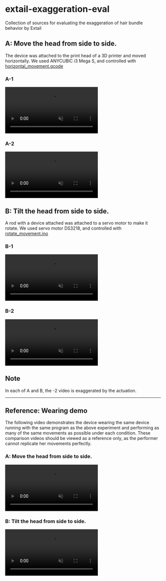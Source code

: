 # extail-exaggeration-eval
 Collection of sources for evaluating the exaggeration of hair bundle behavior by Extail

## A: Move the head from side to side.
The device was attached to the print head of a 3D printer and moved horizontally.
We used ANYCUBIC i3 Mega S, and controlled with [horizontal_movement.gcode](https://github.com/mt-sumikko/extail-exaggeration-eval/blob/master/horizontal_movement.gcode)

### A-1
<div><video controls src="https://github.com/mt-sumikko/extail-exaggeration-eval/assets/43632737/341cd561-b57d-4c17-95a2-ca6c37fabe3b" muted="true"></video></div>

### A-2
<div><video controls src="https://github.com/mt-sumikko/extail-exaggeration-eval/assets/43632737/19f7e3aa-a618-483a-bb0e-221f889f220d" muted="true"></video></div>

## B: Tilt the head from side to side.
A rod with a device attached was attached to a servo motor to make it rotate.
We used servo motor DS3218, and controlled with [rotate_movement.ino
](https://github.com/mt-sumikko/extail-exaggeration-eval/blob/master/rotate_movement/rotate_movement.ino)

### B-1
<div><video controls src="https://github.com/mt-sumikko/extail-exaggeration-eval/assets/43632737/e8c4c4f5-136c-49b4-bf0b-fd062e485318" muted="true"></video></div>

### B-2
<div><video controls src="https://github.com/mt-sumikko/extail-exaggeration-eval/assets/43632737/0ab036bb-5361-4bc1-915f-5adbbf54d1e5" muted="true"></video></div>


## Note
In each of A and B, the -2 video is exaggerated by the actuation.

---
## Reference: Wearing demo
The following video demonstrates the device wearing the same device running with the same program as the above experiment and performing as many of the same movements as possible under each condition.
These comparison videos should be viewed as a reference only, as the performer cannot replicate her movements perfectly.

### A: Move the head from side to side.
<div><video controls src="https://github.com/mt-sumikko/extail-exaggeration-eval/assets/43632737/9ccbf62f-6341-4359-af17-4c2f386d9cf2" muted="true"></video></div>

### B: Tilt the head from side to side.
<div><video controls src="https://github.com/mt-sumikko/extail-exaggeration-eval/assets/43632737/6642423e-b7a3-40a0-99b2-ace1bc516f5c" muted="true"></video></div>
